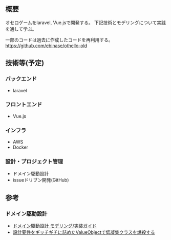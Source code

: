 ## 概要
オセロゲームをlaravel, Vue.jsで開発する。
下記技術とモデリングについて実践を通して学ぶ。

一部のコードは過去に作成したコードを再利用する。
https://github.com/ebinase/othello-old

## 技術等(予定)
### バックエンド
* laravel

### フロントエンド
* Vue.js

### インフラ
* AWS
* Docker

### 設計・プロジェクト管理
* ドメイン駆動設計
* issueドリブン開発(GitHub)

## 参考
### ドメイン駆動設計
* [ドメイン駆動設計 モデリング/実装ガイド](https://little-hands.booth.pm/items/1835632)
* [設計要件をギッチギチに詰めたValueObjectで低凝集クラスを爆殺する](https://qiita.com/MinoDriven/items/5e69d9bd028aa350e2c4)
